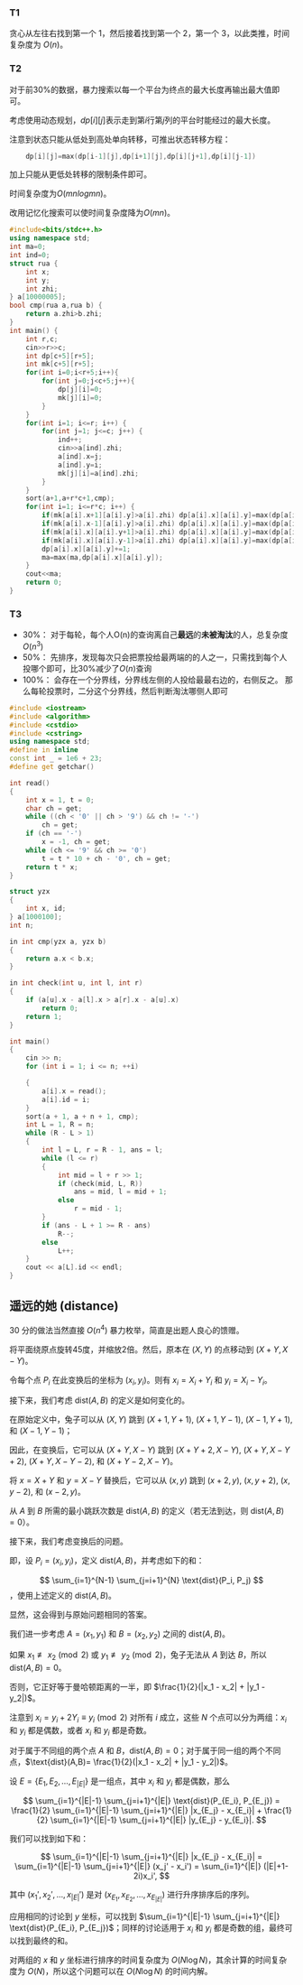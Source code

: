 ### T1

贪心从左往右找到第一个 $1$，然后接着找到第一个 $2$，第一个 $3$，以此类推，时间复杂度为 $O(n)$。

### T2

对于前$30\%$的数据，暴力搜索以每一个平台为终点的最大长度再输出最大值即可。

考虑使用动态规划，$dp[i][j]$表示走到第$i$行第$j$列的平台时能经过的最大长度。

注意到状态只能从低处到高处单向转移，可推出状态转移方程：

```cpp
	dp[i][j]=max(dp[i-1][j],dp[i+1][j],dp[i][j+1],dp[i][j-1])
```

加上只能从更低处转移的限制条件即可。

时间复杂度为$O(mnlog{mn})$。

改用记忆化搜索可以使时间复杂度降为$O(mn)$。

```cpp
#include<bits/stdc++.h>
using namespace std;
int ma=0;
int ind=0;
struct rua {
	int x;
	int y;
	int zhi;
} a[10000005];
bool cmp(rua a,rua b) {
	return a.zhi>b.zhi;
}
int main() {
	int r,c;
	cin>>r>>c;
    int dp[c+5][r+5];
    int mk[c+5][r+5];
    for(int i=0;i<r+5;i++){
        for(int j=0;j<c+5;j++){
            dp[j][i]=0;
            mk[j][i]=0;
        }
    }
	for(int i=1; i<=r; i++) {
		for(int j=1; j<=c; j++) {
			ind++;
			cin>>a[ind].zhi;
			a[ind].x=j;
			a[ind].y=i;
			mk[j][i]=a[ind].zhi;
		}
	}
	sort(a+1,a+r*c+1,cmp);
	for(int i=1; i<=r*c; i++) {
		if(mk[a[i].x+1][a[i].y]>a[i].zhi) dp[a[i].x][a[i].y]=max(dp[a[i].x+1][a[i].y],dp[a[i].x][a[i].y]);
		if(mk[a[i].x-1][a[i].y]>a[i].zhi) dp[a[i].x][a[i].y]=max(dp[a[i].x-1][a[i].y],dp[a[i].x][a[i].y]);
		if(mk[a[i].x][a[i].y+1]>a[i].zhi) dp[a[i].x][a[i].y]=max(dp[a[i].x][a[i].y+1],dp[a[i].x][a[i].y]);
		if(mk[a[i].x][a[i].y-1]>a[i].zhi) dp[a[i].x][a[i].y]=max(dp[a[i].x][a[i].y-1],dp[a[i].x][a[i].y]);
		dp[a[i].x][a[i].y]+=1;
		ma=max(ma,dp[a[i].x][a[i].y]);
	}
	cout<<ma;
	return 0;
}
```

### T3

- 30%： 对于每轮，每个人O(n)的查询离自己**最远**的**未被淘汰**的人，总复杂度$O(n^3)$
- 50%：  先排序，发现每次只会把票投给最两端的的人之一，只需找到每个人投哪个即可，比30%减少了$O(n)$查询
- 100%： 会存在一个分界线，分界线左侧的人投给最最右边的，右侧反之。 那么每轮投票时，二分这个分界线，然后判断淘汰哪侧人即可

```cpp
#include <iostream>
#include <algorithm>
#include <cstdio>
#include <cstring>
using namespace std;
#define in inline
const int _ = 1e6 + 23;
#define get getchar()

int read()
{
	int x = 1, t = 0;
	char ch = get;
	while ((ch < '0' || ch > '9') && ch != '-')
		ch = get;
	if (ch == '-')
		x = -1, ch = get;
	while (ch <= '9' && ch >= '0')
		t = t * 10 + ch - '0', ch = get;
	return t * x;
}

struct yzx
{
	int x, id;
} a[1000100];
int n;

in int cmp(yzx a, yzx b)
{
	return a.x < b.x;
}

in int check(int u, int l, int r)
{
	if (a[u].x - a[l].x > a[r].x - a[u].x)
		return 0;
	return 1;
}

int main()
{
	cin >> n;
	for (int i = 1; i <= n; ++i)

	{
		a[i].x = read();
		a[i].id = i;
	}
	sort(a + 1, a + n + 1, cmp);
	int L = 1, R = n;
	while (R - L > 1)
	{
		int l = L, r = R - 1, ans = l;
		while (l <= r)
		{
			int mid = l + r >> 1;
			if (check(mid, L, R))
				ans = mid, l = mid + 1;
			else
				r = mid - 1;
		}
		if (ans - L + 1 >= R - ans)
			R--;
		else
			L++;
	}
	cout << a[L].id << endl;
}
```





## 遥远的她 (distance)

30 分的做法当然直接 $O(n^4)$ 暴力枚举，简直是出题人良心的馈赠。

将平面绕原点旋转45度，并缩放2倍。然后，原本在 $(X,Y)$ 的点移动到 $(X+Y,X-Y)$。

令每个点 $P_i$ 在此变换后的坐标为 $(x_i, y_i)$。则有 $x_i = X_i + Y_i$ 和 $y_i = X_i - Y_i$。

接下来，我们考虑 $\text{dist}(A,B)$ 的定义是如何变化的。

在原始定义中，兔子可以从 $(X,Y)$ 跳到 $(X+1,Y+1)$, $(X+1,Y-1)$, $(X-1,Y+1)$, 和 $(X-1,Y-1)$；

因此，在变换后，它可以从 $(X+Y,X-Y)$ 跳到 $(X+Y+2,X-Y)$, $(X+Y,X-Y+2)$, $(X+Y,X-Y-2)$, 和 $(X+Y-2,X-Y)$。

将 $x=X+Y$ 和 $y=X-Y$ 替换后，它可以从 $(x,y)$ 跳到 $(x+2,y)$, $(x,y+2)$, $(x,y-2)$, 和 $(x-2,y)$。

从 $A$ 到 $B$ 所需的最小跳跃次数是 $\text{dist}(A,B)$ 的定义（若无法到达，则 $\text{dist}(A,B)=0$）。

接下来，我们考虑变换后的问题。

即，设 $P_i=(x_i,y_i)$，定义 $\text{dist}(A,B)$，并考虑如下的和：

$$ \sum_{i=1}^{N-1} \sum_{j=i+1}^{N} \text{dist}(P_i, P_j) $$，使用上述定义的 $\text{dist}(A,B)$。

显然，这会得到与原始问题相同的答案。

我们进一步考虑 $A=(x_1,y_1)$ 和 $B=(x_2,y_2)$ 之间的 $\text{dist}(A,B)$。

如果 $x_1 \not\equiv x_2 \pmod{2}$ 或 $y_1 \not\equiv y_2 \pmod{2}$，兔子无法从 $A$ 到达 $B$，所以 $\text{dist}(A,B)=0$。

否则，它正好等于曼哈顿距离的一半，即 $\frac{1}{2}(|x_1 - x_2| + |y_1 - y_2|)$。

注意到 $x_i = y_i + 2Y_i \equiv y_i \pmod{2}$ 对所有 $i$ 成立，这些 $N$ 个点可以分为两组：$x_i$ 和 $y_i$ 都是偶数，或者 $x_i$ 和 $y_i$ 都是奇数。

对于属于不同组的两个点 $A$ 和 $B$，$\text{dist}(A,B)=0$；对于属于同一组的两个不同点，$\text{dist}(A,B)= \frac{1}{2}(|x_1 - x_2| + |y_1 - y_2|)$。

设 $E=\{E_1, E_2, \ldots, E_{|E|}\}$ 是一组点，其中 $x_i$ 和 $y_i$ 都是偶数，那么

$$ \sum_{i=1}^{|E|-1} \sum_{j=i+1}^{|E|} \text{dist}(P_{E_i}, P_{E_j}) = \frac{1}{2} \sum_{i=1}^{|E|-1} \sum_{j=i+1}^{|E|} |x_{E_j} - x_{E_i}| + \frac{1}{2} \sum_{i=1}^{|E|-1} \sum_{j=i+1}^{|E|} |y_{E_j} - y_{E_i}|. $$

我们可以找到如下和：

$$ \sum_{i=1}^{|E|-1} \sum_{j=i+1}^{|E|} |x_{E_j} - x_{E_i}| = \sum_{i=1}^{|E|-1} \sum_{j=i+1}^{|E|} (x_j' - x_i') = \sum_{i=1}^{|E|} (|E|+1-2i)x_i', $$

其中 $(x_1', x_2', \ldots, x_{|E|}')$ 是对 $(x_{E_1}, x_{E_2}, \ldots, x_{E_{|E|}})$ 进行升序排序后的序列。

应用相同的讨论到 $y$ 坐标，可以找到 $\sum_{i=1}^{|E|-1} \sum_{j=i+1}^{|E|} \text{dist}(P_{E_i}, P_{E_j})$；同样的讨论适用于 $x_i$ 和 $y_i$ 都是奇数的组，最终可以找到最终的和。

对两组的 $x$ 和 $y$ 坐标进行排序的时间复杂度为 $O(N \log N)$，其余计算的时间复杂度为 $O(N)$，所以这个问题可以在 $O(N \log N)$ 的时间内解。